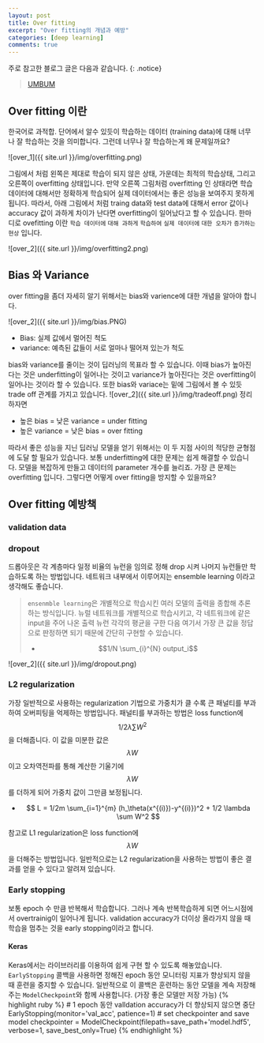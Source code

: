 ```yaml
---
layout: post
title: Over fitting
excerpt: "Over fitting의 개념과 예방"
categories: [deep learning]
comments: true
---
```


주로 참고한 블로그 글은 다음과 같습니다.
{: .notice}
 
 > [UMBUM](https://umbum.tistory.com/222)

## Over fitting 이란
한국어로 과적합. 단어에서 알수 있듯이 학습하는 데이터 (training data)에 대해 너무나 잘 학습하는 것을 의미합니다. 그런데 너무나 잘 학습하는게 왜 문제일까요? 

![over_1]({{ site.url }}/img/overfitting.png)

그림에서 처럼 왼쪽은 제대로 학습이 되지 않은 상태, 가운데는 최적의 학습상태, 그리고 오른쪽이 overfitting 상태입니다. 만약 오른쪽 그림처럼 overfitting 인 상태라면 학습 데이터에 대해서만 정확하게 학습되어 실제 데이터에서는 좋은 성능을 보여주지 못하게 됩니다. 따라서, 아래 그림에서 처럼 traing data와 test data에 대해서 error 값이나 accuracy 값이 과하게 차이가 난다면 overfitting이 일어났다고 할 수 있습니다. 
한마디로 ovefitting 이란 `학습 데이터에` `대해 과하게` `학습하여` `실제 데이터에` `대한 오차가` `증가하는 현상` 입니다.

![over_2]({{ site.url }}/img/overfitting2.png)

## Bias 와 Variance

over fitting을 좀더 자세히 알기 위해서는 bias와 varience에 대한 개념을 알아야 합니다.

![over_2]({{ site.url }}/img/bias.PNG)
* Bias: 실제 값에서 멀어진 척도
* variance: 예측된 값들이 서로 얼마나 떨어져 있는가 척도

bias와 variance를 줄이는 것이 딥러닝의 목표라 할 수 있습니다. 이때 bias가 높아진다는 것은 underfitting이 일어나는 것이고 variance가 높아진다는 것은 overfitting이 일어나는 것이라 할 수 있습니다. 또한 bias와 variace는 밑에 그림에서 볼 수 있듯 trade off 관계를 가지고 있습니다.
![over_2]({{ site.url }}/img/tradeoff.png)
정리하자면
* 높은 bias = 낮은 variance = under fitting
* 높은 variance = 낮은 bias = over fitting

따라서 좋은 성능을 지닌 딥러닝 모델을 얻기 위해서는 이 두 지점 사이의 적당한 균형점에 도달 할 필요가 있습니다. 보통 underfitting에 대한 문제는 쉽게 해결할 수 있습니다. 모델을 복잡하게 만들고 데이터의 parameter 개수를 늘리죠. 가장 큰 문제는 overfitting 입니다. 그렇다면 어떻게 over fitting을 방지할 수 있을까요?

## Over fitting 예방책
### validation data
### dropout
드롭아웃은 각 계층마다 일정 비율의 뉴런을 임의로 정해 drop 시켜 나머지 뉴런들만 학습하도록 하는 방법입니다. 네트워크 내부에서 이루어지는 ensemble learning 이라고 생각해도 좋습니다. 
> `ensenmble learning`은 개별적으로 학습시킨 여러 모델의 출력을 종합해 추론하는 방식입니다. 뉴럴 네트워크를 개별적으로 학습시키고, 각 네트워크에 같은 input을 주어 나온 출력 뉴런 각각의 평균을 구한 다음 여기서 가장 큰 값을 정답으로 판정하면 되기 때문에 간단히 구현할 수 있습니다. 
> * $$1/N \sum_{i}^{N} output_i$$

![over_2]({{ site.url }}/img/dropout.png)

### L2 regularization
가장 일반적으로 사용하는 regularization 기법으로 가중치가 클 수록 큰 패널티를 부과하여 오버피팅을 억제하는 방법입니다. 패널티를 부과하는 방법은 loss function에 $$ 1/2 \lambda \sum W^2 $$ 을 더해줍니다. 이 값을 미분한 값은 $$ \lambda W$$이고 오차역전파를 통해 계산한 기울기에 $$\lambda W$$를 더하게 되어 가중치 값이 그만큼 보정됩니다. 
* $$ L = 1/2m \sum_{i=1}^{m} (h_\theta(x^{(i)})-y^{(i)})^2 + 1/2 \lambda \sum W^2 $$ 

참고로 L1 regularization은 loss function에 $$ \lambda W$$ 을 더해주는 방법입니다. 일반적으로는 L2 regularization을 사용하는 방법이 좋은 결과를 얻을 수 있다고 알려져 있습니다.

### Early stopping
보통 epoch 수 만큼 반복해서 학습합니다. 그러나 계속 반복학습하게 되면 어느시점에서 overtrainig이 일어나게 됩니다. validation accuracy가 더이상 올라가지 않을 때 학습을 멈추는 것을 early stopping이라고 합니다. 

#### Keras
Keras에서는 라이브러리를 이용하여 쉽게 구현 할 수 있도록 해놓았습니다.
`EarlyStopping` 콜백을 사용하면 정해진 epoch 동안 모니터링 지표가 향상되지 않을 때 훈련을 중지할 수 있습니다. 일반적으로 이 콜백은 훈련하는 동안 모델을 계속 저장해주는 `ModelCheckpoint`와 함께 사용합니다. (가장 좋은 모델만 저장 가능)
{% highlight ruby %} 
    # 1 epoch 동안 valldation accuracy가 더 향상되지 않으면 중단
    EarlyStopping(monitor='val_acc', patience=1) 
    # set checkpointer and save model
    checkpointer = ModelCheckpoint(filepath=save_path+'model.hdf5', verbose=1, save_best_only=True)
{% endhighlight %}

